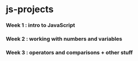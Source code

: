 # js-projects
### Week 1 : intro to JavaScript
### Week 2 : working with numbers and variables
### Week 3 : operators and comparisons + other stuff